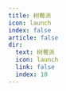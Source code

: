 ```yaml
---
title: 树莓派
icon: launch
index: false
article: false
dir:
  text: 树莓派
  icon: launch
  link: false
  index: 10
---
```

